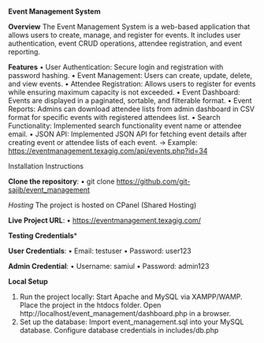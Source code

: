 **Event Management System**

**Overview**
The Event Management System is a web-based application that allows users to create, manage, and register for events. It includes user authentication, event CRUD operations, attendee registration, and event reporting.

**Features**
•	User Authentication: Secure login and registration with password hashing.
•	Event Management: Users can create, update, delete, and view events.
•	Attendee Registration: Allows users to register for events while ensuring maximum capacity is not exceeded.
•	Event Dashboard: Events are displayed in a paginated, sortable, and filterable format.
•	Event Reports: Admins can download attendee lists from admin dashboard in CSV format for specific events with registered attendees list.
•	Search Functionality: Implemented search functionality event name or attendee email.
•	JSON API: Implemented JSON API for fetching event details after creating event or attendee lists of each event. 
          -> Example: https://eventmanagement.texagig.com/api/events.php?id=34

Installation Instructions

**Clone the repository**:
•	git clone https://github.com/git-sajib/event_management

*Hosting*
The project is hosted on CPanel (Shared Hosting)

**Live Project URL**:
•	https://eventmanagement.texagig.com/

****Testing Credentials*****

  **User Credentials**:
    • Email: testuser
    • Password: user123
  
  **Admin Credential**:
    • Username: samiul
    • Password: admin123

**Local Setup**
1.	Run the project locally:
  Start Apache and MySQL via XAMPP/WAMP.
  Place the project in the htdocs folder.
  Open http://localhost/event_management/dashboard.php in a browser.
2.	Set up the database:
  Import event_management.sql into your MySQL database.
  Configure database credentials in includes/db.php

